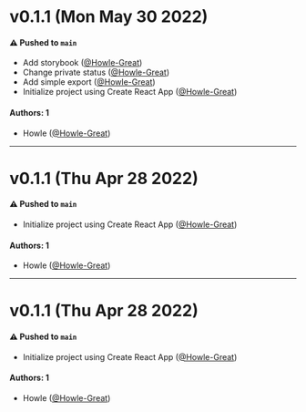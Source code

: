 # v0.1.1 (Mon May 30 2022)

#### ⚠️ Pushed to `main`

- Add storybook ([@Howle-Great](https://github.com/Howle-Great))
- Change private status ([@Howle-Great](https://github.com/Howle-Great))
- Add simple export ([@Howle-Great](https://github.com/Howle-Great))
- Initialize project using Create React App ([@Howle-Great](https://github.com/Howle-Great))

#### Authors: 1

- Howle ([@Howle-Great](https://github.com/Howle-Great))

---

# v0.1.1 (Thu Apr 28 2022)

#### ⚠️ Pushed to `main`

- Initialize project using Create React App ([@Howle-Great](https://github.com/Howle-Great))

#### Authors: 1

- Howle ([@Howle-Great](https://github.com/Howle-Great))

---

# v0.1.1 (Thu Apr 28 2022)

#### ⚠️ Pushed to `main`

- Initialize project using Create React App ([@Howle-Great](https://github.com/Howle-Great))

#### Authors: 1

- Howle ([@Howle-Great](https://github.com/Howle-Great))
